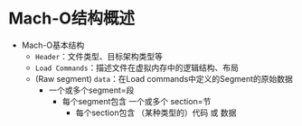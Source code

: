 # Mach-O结构概述

* Mach-O基本结构
  * `Header`：文件类型、目标架构类型等
  * `Load Commands`：描述文件在虚拟内存中的逻辑结构、布局
  * (Raw segment) `data`：在Load commands中定义的Segment的原始数据
    * 一个或多个segment=段
        * 每个segment包含 一个或多个 section=节
            * 每个section包含 （某种类型的）代码 或 数据

